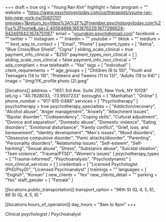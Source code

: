 +++
draft = true
org = "Young Ran Kim"
highlight = false
program = ""
website = "https://www.psychologytoday.com/us/therapists/young-ran-kim-new-york-ny/1040170?preview=1&return_to=https%3A%2F%2Fmember.psycholsogytoday.com%2Fus%2Fhome&_ga=2.40564898.1651876229.1677266624-942491843.1674751187"
email = "youngkim.psych@gmail.com"
facebook = ""
twitter = ""
instagram = ""
linkedin = ""
youtube = ""
tiktok = ""
medium = ""
best_way_to_contact = [ "Email", "Phone" ]
payment_types = [ "Aetna", "Blue Cross/Blue Shield", "Cigna" ]
sliding_scale_clinical = true
payment_info_clinical = "$250"
payment_types_non_clinical = [ ]
sliding_scale_non_clinical = false
payment_info_non_clinical = ""
ada_compliant = true
telehealth = "Yes"
tags = [ "individual" ]
client_requirements = ""
age_groups = [
  "Children (6 to 10)",
  "Youth and Teenagers (14 to 19)",
  "Preteens and Tweens (11 to 13)",
  "Adults (19 to 64)"
]
image = "/img/YK_profile photo (2).jpeg"

[[locations]]
address = "1651 3rd Ave. Suite 205, New York, NY 10128"
latLng = "40.7828033, -73.9507233"
boroughs = [ "Manhattan", "Online" ]
phone_number = "917-815-0488"
services = [ "Psychotherapy" ]
psychotherapy = true
psychotherapy_specialties = [
  "Addiction/recovery",
  "Alcohol abuse",
  "Anger management",
  "Anxiety",
  "Attachment issues",
  "Bipolar disorder",
  "Codependency",
  "Coping skills",
  "Cultural adjustment",
  "Divorce and separation",
  "Domestic abuse",
  "Domestic violence",
  "Eating disorders",
  "Emotional disturbance",
  "Family conflict",
  "Grief, loss, and bereavement",
  "Identity development",
  "Men's issues",
  "Mood disorders",
  "Obsessive compulsive disorder",
  "Panic attacks/disorder",
  "Parenting",
  "Personality disorders",
  "Relationship issues",
  "Self-esteem",
  "Self-harming",
  "Sexual abuse",
  "Stress",
  "Substance abuse",
  "Suicidal ideation",
  "Teen violence",
  "Trauma/PTSD",
  "Women's issues"
]
psychotherapy_types = [ "Trauma-informed", "Psychoanalysis", "Psychodynamic" ]
non_clinical_services = [ ]
credentials = [ "Licensed Psychologist (PhD/PsyD)", "Licensed Psychoanalyst" ]
trainings = ""
languages = [ "English", "Korean" ]
new_clients = "Yes"
new_clients_detail = ""
parking = "Yes"
staff_gender = [ "Female" ]

  [[locations.public_transportation]]
  transport_option = "96th St (Q, 4, 5, 6), 86 St (Q, 4, 5, 6) "

  [[locations.hours_of_operation]]
  day_hours = "9am to 6pm"
+++


Clinical psychologist / Psychoanalyst 
